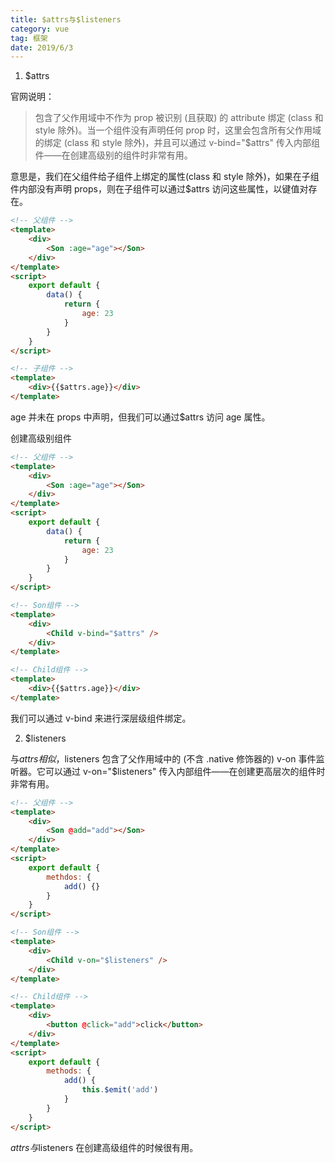 ```yaml
---
title: $attrs与$listeners
category: vue
tag: 框架
date: 2019/6/3
---
```


1. \$attrs

官网说明：

> 包含了父作用域中不作为 prop 被识别 (且获取) 的 attribute 绑定 (class 和 style 除外)。当一个组件没有声明任何 prop 时，这里会包含所有父作用域的绑定 (class 和 style 除外)，并且可以通过 v-bind="\$attrs" 传入内部组件——在创建高级别的组件时非常有用。

意思是，我们在父组件给子组件上绑定的属性(class 和 style 除外)，如果在子组件内部没有声明 props，则在子组件可以通过\$attrs 访问这些属性，以键值对存在。

```html
<!-- 父组件 -->
<template>
    <div>
        <Son :age="age"></Son>
    </div>
</template>
<script>
    export default {
        data() {
            return {
                age: 23
            }
        }
    }
</script>

<!-- 子组件 -->
<template>
    <div>{{$attrs.age}}</div>
</template>
```

age 并未在 props 中声明，但我们可以通过\$attrs 访问 age 属性。

创建高级别组件

```html
<!-- 父组件 -->
<template>
    <div>
        <Son :age="age"></Son>
    </div>
</template>
<script>
    export default {
        data() {
            return {
                age: 23
            }
        }
    }
</script>

<!-- Son组件 -->
<template>
    <div>
        <Child v-bind="$attrs" />
    </div>
</template>

<!-- Child组件 -->
<template>
    <div>{{$attrs.age}}</div>
</template>
```

我们可以通过 v-bind 来进行深层级组件绑定。

2. \$listeners

与$attrs相似，$listeners 包含了父作用域中的 (不含 .native 修饰器的) v-on 事件监听器。它可以通过 v-on="\$listeners" 传入内部组件——在创建更高层次的组件时非常有用。

```html
<!-- 父组件 -->
<template>
    <div>
        <Son @add="add"></Son>
    </div>
</template>
<script>
    export default {
        methdos: {
            add() {}
        }
    }
</script>

<!-- Son组件 -->
<template>
    <div>
        <Child v-on="$listeners" />
    </div>
</template>

<!-- Child组件 -->
<template>
    <div>
        <button @click="add">click</button>
    </div>
</template>
<script>
    export default {
        methods: {
            add() {
                this.$emit('add')
            }
        }
    }
</script>
```

$attrs与$listeners 在创建高级组件的时候很有用。
